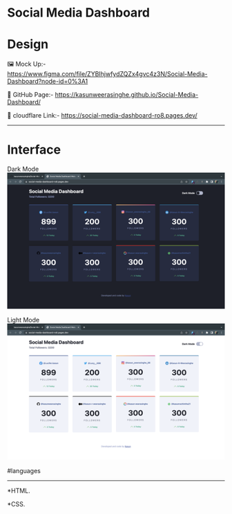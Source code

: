 # Social Media  Dashboard

# Design

️️🖼️ Mock Up:- https://www.figma.com/file/ZYBIhjwfydZQZx4gvc4z3N/Social-Media-Dashboard?node-id=0%3A1

🔗 GitHub Page:- https://kasunweerasinghe.github.io/Social-Media-Dashboard/

📃 cloudflare Link:- https://social-media-dashboard-ro8.pages.dev/

---
# Interface

Dark Mode
![cal!](assets/images/project_ss/Dark.png)

Light Mode
![cal!](assets/images/project_ss/Light.png)


#languages

----

*HTML.

*CSS.
